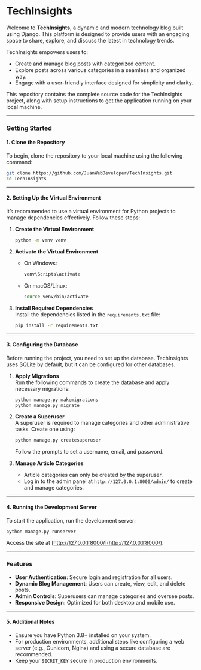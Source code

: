 # **TechInsights**

Welcome to **TechInsights**, a dynamic and modern technology blog built using Django. This platform is designed to provide users with an engaging space to share, explore, and discuss the latest in technology trends.

TechInsights empowers users to:

- Create and manage blog posts with categorized content.
- Explore posts across various categories in a seamless and organized way.
- Engage with a user-friendly interface designed for simplicity and clarity.

This repository contains the complete source code for the TechInsights project, along with setup instructions to get the application running on your local machine.

---

### **Getting Started**

#### **1. Clone the Repository**

To begin, clone the repository to your local machine using the following command:

```bash
git clone https://github.com/JuanWebDeveloper/TechInsights.git
cd TechInsights
```

---

#### **2. Setting Up the Virtual Environment**

It’s recommended to use a virtual environment for Python projects to manage dependencies effectively. Follow these steps:

1. **Create the Virtual Environment**

   ```bash
   python -m venv venv
   ```

2. **Activate the Virtual Environment**

   - On Windows:
     ```bash
     venv\Scripts\activate
     ```
   - On macOS/Linux:
     ```bash
     source venv/bin/activate
     ```

3. **Install Required Dependencies**  
   Install the dependencies listed in the `requirements.txt` file:
   ```bash
   pip install -r requirements.txt
   ```

---

#### **3. Configuring the Database**

Before running the project, you need to set up the database. TechInsights uses SQLite by default, but it can be configured for other databases.

1. **Apply Migrations**  
   Run the following commands to create the database and apply necessary migrations:

   ```bash
   python manage.py makemigrations
   python manage.py migrate
   ```

2. **Create a Superuser**  
   A superuser is required to manage categories and other administrative tasks. Create one using:

   ```bash
   python manage.py createsuperuser
   ```

   Follow the prompts to set a username, email, and password.

3. **Manage Article Categories**
   - Article categories can only be created by the superuser.
   - Log in to the admin panel at `http://127.0.0.1:8000/admin/` to create and manage categories.

---

#### **4. Running the Development Server**

To start the application, run the development server:

```bash
python manage.py runserver
```

Access the site at [http://127.0.0.1:8000/](http://127.0.0.1:8000/).

---

### **Features**

- **User Authentication**: Secure login and registration for all users.
- **Dynamic Blog Management**: Users can create, view, edit, and delete posts.
- **Admin Controls**: Superusers can manage categories and oversee posts.
- **Responsive Design**: Optimized for both desktop and mobile use.

---

#### **5. Additional Notes**

- Ensure you have Python 3.8+ installed on your system.
- For production environments, additional steps like configuring a web server (e.g., Gunicorn, Nginx) and using a secure database are recommended.
- Keep your `SECRET_KEY` secure in production environments.
